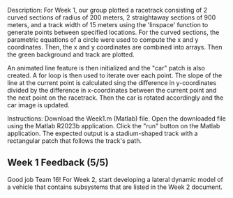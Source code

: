 Description: 
For Week 1, our group plotted a racetrack consisting of 2 curved sections of radius of 200 meters, 2 straightaway sections of 900 meters, and a track width of 15 meters using the 'linspace' function to generate points between specified locations. For the curved sections, the parametric equations of a circle were used to compute the x and y coordinates. Then, the x and y coordinates are combined into arrays. Then the green background and track are plotted. 

An animated line feature is then initialized and the "car" patch is also created. A for loop is then used to iterate over each point. The slope of the line at the current point is calculated sing the difference in y-coordinates divided by the difference in x-coordinates between the current point and the next point on the racetrack. Then the car is rotated accordingly and the car image is updated. 

Instructions: 
Download the Week1.m (Matlab) file. Open the downloaded file using the Matlab R2023b application. Click the "run" button on the Matlab application. The expected output is a stadium-shaped track with a rectangular patch that follows the track's path. 

## Week 1 Feedback (5/5)
Good job Team 16! For Week 2, start developing a lateral dynamic model of a vehicle that contains subsystems that are listed in the Week 2 document.

